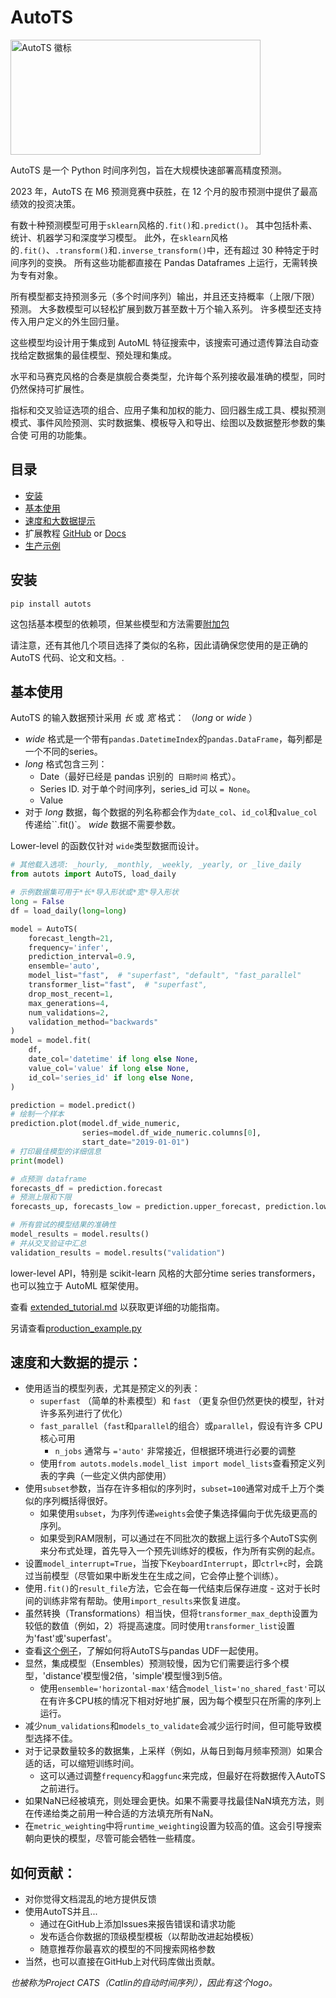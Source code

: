 # AutoTS

<img src="/img/autots_1280.png" width="400" height="184" title="AutoTS 徽标">

AutoTS 是一个 Python 时间序列包，旨在大规模快速部署高精度预测。

2023 年，AutoTS 在 M6 预测竞赛中获胜，在 12 个月的股市预测中提供了最高绩效的投资决策。

有数十种预测模型可用于`sklearn`风格的`.fit()`和`.predict()`。
其中包括朴素、统计、机器学习和深度学习模型。
此外，在`sklearn`风格的`.fit()`、`.transform()`和`.inverse_transform()`中，还有超过 30 种特定于时间序列的变换。
所有这些功能都直接在 Pandas Dataframes 上运行，无需转换为专有对象。

所有模型都支持预测多元（多个时间序列）输出，并且还支持概率（上限/下限）预测。
大多数模型可以轻松扩展到数万甚至数十万个输入系列。
许多模型还支持传入用户定义的外生回归量。

这些模型均设计用于集成到 AutoML 特征搜索中，该搜索可通过遗传算法自动查找给定数据集的最佳模型、预处理和集成。

水平和马赛克风格的合奏是旗舰合奏类型，允许每个系列接收最准确的模型，同时仍然保持可扩展性。

指标和交叉验证选项的组合、应用子集和加权的能力、回归器生成工具、模拟预测模式、事件风险预测、实时数据集、模板导入和导出、绘图以及数据整形参数的集合使 可用的功能集。

## 目录
* [安装](https://github.com/winedarksea/AutoTS#installation)
* [基本使用](https://github.com/winedarksea/AutoTS#basic-use)
* [速度和大数据提示](https://github.com/winedarksea/AutoTS#tips-for-speed-and-large-data)
* 扩展教程 [GitHub](https://github.com/winedarksea/AutoTS/blob/master/extended_tutorial.md) or [Docs](https://winedarksea.github.io/AutoTS/build/html/source/tutorial.html)
* [生产示例](https://github.com/winedarksea/AutoTS/blob/master/production_example.py)

## 安装
```
pip install autots
```
这包括基本模型的依赖项，但某些模型和方法需要[附加包](https://github.com/winedarksea/AutoTS/blob/master/extended_tutorial.md#installation-and-dependency-versioning) 

请注意，还有其他几个项目选择了类似的名称，因此请确保您使用的是正确的 AutoTS 代码、论文和文档。.

##  基本使用

AutoTS 的输入数据预计采用 *长* 或 *宽* 格式：  （*long* or *wide* ）
- *wide* 格式是一个带有`pandas.DatetimeIndex`的`pandas.DataFrame`，每列都是一个不同的series。
- *long* 格式包含三列：
  - Date（最好已经是 pandas 识别的` 日期时间` 格式）。
  - Series ID. 对于单个时间序列，series_id 可以 `= None`。 
  - Value
- 对于 *long* 数据，每个数据的列名称都会作为`date_col`、`id_col`和`value_col`传递给``.fit()`。 *wide* 数据不需要参数。

Lower-level 的函数仅针对 `wide`类型数据而设计。

```python
# 其他载入选项: _hourly, _monthly, _weekly, _yearly, or _live_daily
from autots import AutoTS, load_daily

# 示例数据集可用于*长*导入形状或*宽*导入形状
long = False
df = load_daily(long=long)

model = AutoTS(
    forecast_length=21,
    frequency='infer',
    prediction_interval=0.9,
    ensemble='auto',
    model_list="fast",  # "superfast", "default", "fast_parallel"
    transformer_list="fast",  # "superfast",
    drop_most_recent=1,
    max_generations=4,
    num_validations=2,
    validation_method="backwards"
)
model = model.fit(
    df,
    date_col='datetime' if long else None,
    value_col='value' if long else None,
    id_col='series_id' if long else None,
)

prediction = model.predict()
# 绘制一个样本
prediction.plot(model.df_wide_numeric,
                series=model.df_wide_numeric.columns[0],
                start_date="2019-01-01")
# 打印最佳模型的详细信息
print(model)

# 点预测 dataframe
forecasts_df = prediction.forecast
# 预测上限和下限
forecasts_up, forecasts_low = prediction.upper_forecast, prediction.lower_forecast

# 所有尝试的模型结果的准确性
model_results = model.results()
# 并从交叉验证中汇总
validation_results = model.results("validation")
```

lower-level API，特别是 scikit-learn 风格的大部分time series transformers，也可以独立于 AutoML 框架使用。

查看 [extended_tutorial.md](https://winedarksea.github.io/AutoTS/build/html/source/tutorial.html) 以获取更详细的功能指南。

另请查看[production_example.py](https://github.com/winedarksea/AutoTS/blob/master/production_example.py)

## 速度和大数据的提示：
* 使用适当的模型列表，尤其是预定义的列表：
	* `superfast` （简单的朴素模型）和 `fast` （更复杂但仍然更快的模型，针对许多系列进行了优化）
	* `fast_parallel`（`fast`和`parallel`的组合）或`parallel`，假设有许多 CPU 核心可用
		* `n_jobs` 通常与  `='auto'` 非常接近，但根据环境进行必要的调整
	* 使用`from autots.models.model_list import model_lists`查看预定义列表的字典（一些定义供内部使用）
* 使用`subset`参数，当存在许多相似的序列时，`subset=100`通常对成千上万个类似的序列概括得很好。
	* 如果使用`subset`，为序列传递`weights`会使子集选择偏向于优先级更高的序列。
	* 如果受到RAM限制，可以通过在不同批次的数据上运行多个AutoTS实例来分布式处理，首先导入一个预先训练好的模板，作为所有实例的起点。
* 设置`model_interrupt=True`，当按下`KeyboardInterrupt`，即`ctrl+c`时，会跳过当前模型（尽管如果中断发生在生成之间，它会停止整个训练）。
* 使用`.fit()`的`result_file`方法，它会在每一代结束后保存进度 - 这对于长时间的训练非常有帮助。使用`import_results`来恢复进度。
* 虽然转换（Transformations）相当快，但将`transformer_max_depth`设置为较低的数值（例如，2）将提高速度。同时使用`transformer_list`设置为'fast'或'superfast'。
* 查看[这个例子](https://github.com/winedarksea/AutoTS/discussions/76)，了解如何将AutoTS与pandas UDF一起使用。
* 显然，集成模型（Ensembles）预测较慢，因为它们需要运行多个模型，'distance'模型慢2倍，'simple'模型慢3到5倍。
	* 使用`ensemble='horizontal-max'`结合`model_list='no_shared_fast'`可以在有许多CPU核的情况下相对好地扩展，因为每个模型只在所需的序列上运行。
* 减少`num_validations`和`models_to_validate`会减少运行时间，但可能导致模型选择不佳。
* 对于记录数量较多的数据集，上采样（例如，从每日到每月频率预测）如果合适的话，可以缩短训练时间。
	* 这可以通过调整`frequency`和`aggfunc`来完成，但最好在将数据传入AutoTS之前进行。
* 如果NaN已经被填充，则处理会更快。如果不需要寻找最佳NaN填充方法，则在传递给类之前用一种合适的方法填充所有NaN。
* 在`metric_weighting`中将`runtime_weighting`设置为较高的值。这会引导搜索朝向更快的模型，尽管可能会牺牲一些精度。

## 如何贡献：
* 对你觉得文档混乱的地方提供反馈
* 使用AutoTS并且...
	* 通过在GitHub上添加Issues来报告错误和请求功能
	* 发布适合你数据的顶级模型模板（以帮助改进起始模板）
	* 随意推荐你最喜欢的模型的不同搜索网格参数
* 当然，也可以直接在GitHub上对代码库做出贡献。

*也被称为Project CATS（Catlin的自动时间序列），因此有这个logo。*
